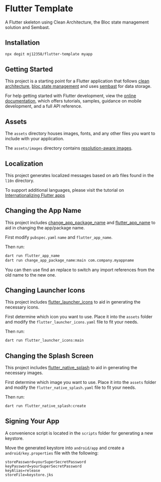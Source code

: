# Flutter Template

A Flutter skeleton using Clean Architecture, the Bloc state management solution and Sembast.

## Installation

```bash
npx degit mj12358/flutter-template myapp
```

## Getting Started

This project is a starting point for a Flutter application that follows [clean architecture](https://blog.cleancoder.com/uncle-bob/2012/08/13/the-clean-architecture.html),
[bloc state management](https://bloclibrary.dev/#/gettingstarted) and uses [sembast](https://pub.dev/packages/sembast) for data storage.

For help getting started with Flutter development, view the
[online documentation](https://flutter.dev/docs), which offers tutorials,
samples, guidance on mobile development, and a full API reference.

## Assets

The `assets` directory houses images, fonts, and any other files you want to
include with your application.

The `assets/images` directory contains [resolution-aware
images](https://flutter.dev/docs/development/ui/assets-and-images#resolution-aware).

## Localization

This project generates localized messages based on arb files found in
the `l10n` directory.

To support additional languages, please visit the tutorial on
[Internationalizing Flutter
apps](https://flutter.dev/docs/development/accessibility-and-localization/internationalization)

## Changing the App Name

This project includes [change_app_package_name](https://pub.dev/packages/change_app_package_name) and [flutter_app_name](https://pub.dev/packages/flutter_app_name) to aid in changing the app/package name.

First modify `pubspec.yaml` `name` and `flutter_app_name`.

Then run:

```bash
dart run flutter_app_name
dart run change_app_package_name:main com.company.myappname
```

You can then use find an replace to switch any import references from the old name to the new one.

## Changing Launcher Icons

This project includes [flutter_launcher_icons](https://pub.dev/packages/flutter_launcher_icons) to aid in generating the necessary icons.

First determine which icon you want to use. Place it into the `assets` folder and modify the `flutter_launcher_icons.yaml` file to fit your needs.

Then run:

```bash
dart run flutter_launcher_icons:main
```

## Changing the Splash Screen

This project includes [flutter_native_splash](https://pub.dev/packages/flutter_native_splash) to aid in generating the necessary images.

First determine which image you want to use. Place it into the `assets` folder and modify the `flutter_native_splash.yaml` file to fit your needs.

Then run:

```bash
dart run flutter_native_splash:create
```

## Signing Your App

A convenience script is located in the `scripts` folder for generating a new keystore.

Move the generated keystore into `android/app` and create a `android/key.properties` file with the following:

```properties
storePassword=yourSuperSecretPassword
keyPassword=yourSuperSecretPassword
keyAlias=release
storeFile=keystore.jks
```
